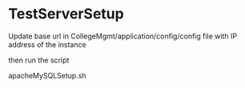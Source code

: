 # TestServerSetup

Update base url in CollegeMgmt/application/config/config file with IP address of the instance

then run the script

apacheMySQLSetup.sh


